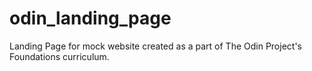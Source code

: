 # odin_landing_page
Landing Page for mock website created as a part of The Odin Project's Foundations curriculum.
